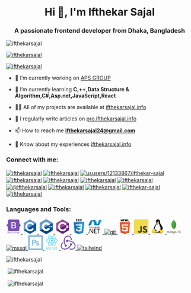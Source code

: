 <h1 align="center">Hi 👋, I'm Ifthekar Sajal</h1>
<h3 align="center">A passionate frontend developer from Dhaka, Bangladesh</h3>

<p align="left"> <img src="https://komarev.com/ghpvc/?username=ifthekarsajal&label=Profile%20views&color=0e75b6&style=flat" alt="ifthekarsajal" /> </p>

<p align="left"> <a href="https://github.com/ryo-ma/github-profile-trophy"><img src="https://github-profile-trophy.vercel.app/?username=ifthekarsajal" alt="ifthekarsajal" /></a> </p>

<p align="left"> <a href="https://twitter.com/ifthekarsajal" target="blank"><img src="https://img.shields.io/twitter/follow/ifthekarsajal?logo=twitter&style=for-the-badge" alt="ifthekarsajal" /></a> </p>

- 🔭 I’m currently working on [APS GROUP](https://aps-group.org/)

- 🌱 I’m currently learning **C,++,Data Structure & Algorithm,C#,Asp.net,JavaScript,React**

- 👨‍💻 All of my projects are available at [ifthekarsajal.info](ifthekarsajal.info)

- 📝 I regularly write articles on [pro.ifthekarsajal.info](pro.ifthekarsajal.info)

- 📫 How to reach me **ifthekarsajal24@gmail.com**

- 📄 Know about my experiences [ifthekarsajal.info](ifthekarsajal.info)

<h3 align="left">Connect with me:</h3>
<p align="left">
<a href="https://twitter.com/ifthekarsajal" target="blank"><img align="center" src="https://raw.githubusercontent.com/rahuldkjain/github-profile-readme-generator/master/src/images/icons/Social/twitter.svg" alt="ifthekarsajal" height="30" width="40" /></a>
<a href="https://linkedin.com/in/ifthekarsajal" target="blank"><img align="center" src="https://raw.githubusercontent.com/rahuldkjain/github-profile-readme-generator/master/src/images/icons/Social/linked-in-alt.svg" alt="ifthekarsajal" height="30" width="40" /></a>
<a href="https://stackoverflow.com/users/ususers/12133867/ifthekar-sajal" target="blank"><img align="center" src="https://raw.githubusercontent.com/rahuldkjain/github-profile-readme-generator/master/src/images/icons/Social/stack-overflow.svg" alt="ususers/12133867/ifthekar-sajal" height="30" width="40" /></a>
<a href="https://fb.com/ifthekarsajal" target="blank"><img align="center" src="https://raw.githubusercontent.com/rahuldkjain/github-profile-readme-generator/master/src/images/icons/Social/facebook.svg" alt="ifthekarsajal" height="30" width="40" /></a>
<a href="https://instagram.com/ifthekarsajal" target="blank"><img align="center" src="https://raw.githubusercontent.com/rahuldkjain/github-profile-readme-generator/master/src/images/icons/Social/instagram.svg" alt="ifthekarsajal" height="30" width="40" /></a>
<a href="https://dribbble.com/ifthekarsajal" target="blank"><img align="center" src="https://raw.githubusercontent.com/rahuldkjain/github-profile-readme-generator/master/src/images/icons/Social/dribbble.svg" alt="ifthekarsajal" height="30" width="40" /></a>
<a href="https://www.behance.net/ifthekarsajal" target="blank"><img align="center" src="https://raw.githubusercontent.com/rahuldkjain/github-profile-readme-generator/master/src/images/icons/Social/behance.svg" alt="ifthekarsajal" height="30" width="40" /></a>
<a href="https://medium.com/@ifthekarsajal" target="blank"><img align="center" src="https://raw.githubusercontent.com/rahuldkjain/github-profile-readme-generator/master/src/images/icons/Social/medium.svg" alt="@ifthekarsajal" height="30" width="40" /></a>
<a href="https://www.youtube.com/c/ifthekarsajal" target="blank"><img align="center" src="https://raw.githubusercontent.com/rahuldkjain/github-profile-readme-generator/master/src/images/icons/Social/youtube.svg" alt="ifthekarsajal" height="30" width="40" /></a>
<a href="https://www.hackerrank.com/ifthekarsajal" target="blank"><img align="center" src="https://raw.githubusercontent.com/rahuldkjain/github-profile-readme-generator/master/src/images/icons/Social/hackerrank.svg" alt="ifthekarsajal" height="30" width="40" /></a>
<a href="https://codeforces.com/profile/ifthekar-sajal" target="blank"><img align="center" src="https://raw.githubusercontent.com/rahuldkjain/github-profile-readme-generator/master/src/images/icons/Social/codeforces.svg" alt="ifthekar-sajal" height="30" width="40" /></a>
<a href="https://www.leetcode.com/ifthekarsajal" target="blank"><img align="center" src="https://raw.githubusercontent.com/rahuldkjain/github-profile-readme-generator/master/src/images/icons/Social/leet-code.svg" alt="ifthekarsajal" height="30" width="40" /></a>
</p>
<h3 align="left">Languages and Tools:</h3>
<p align="left"> <a href="https://getbootstrap.com" target="_blank" rel="noreferrer"> <img src="https://raw.githubusercontent.com/devicons/devicon/master/icons/bootstrap/bootstrap-plain-wordmark.svg" alt="bootstrap" width="40" height="40"/> </a> <a href="https://www.cprogramming.com/" target="_blank" rel="noreferrer"> <img src="https://raw.githubusercontent.com/devicons/devicon/master/icons/c/c-original.svg" alt="c" width="40" height="40"/> </a> <a href="https://www.w3schools.com/cpp/" target="_blank" rel="noreferrer"> <img src="https://raw.githubusercontent.com/devicons/devicon/master/icons/cplusplus/cplusplus-original.svg" alt="cplusplus" width="40" height="40"/> </a> <a href="https://www.w3schools.com/cs/" target="_blank" rel="noreferrer"> <img src="https://raw.githubusercontent.com/devicons/devicon/master/icons/csharp/csharp-original.svg" alt="csharp" width="40" height="40"/> </a> <a href="https://www.w3schools.com/css/" target="_blank" rel="noreferrer"> <img src="https://raw.githubusercontent.com/devicons/devicon/master/icons/css3/css3-original-wordmark.svg" alt="css3" width="40" height="40"/> </a> <a href="https://dotnet.microsoft.com/" target="_blank" rel="noreferrer"> <img src="https://raw.githubusercontent.com/devicons/devicon/master/icons/dot-net/dot-net-original-wordmark.svg" alt="dotnet" width="40" height="40"/> </a> <a href="https://git-scm.com/" target="_blank" rel="noreferrer"> <img src="https://www.vectorlogo.zone/logos/git-scm/git-scm-icon.svg" alt="git" width="40" height="40"/> </a> <a href="https://www.w3.org/html/" target="_blank" rel="noreferrer"> <img src="https://raw.githubusercontent.com/devicons/devicon/master/icons/html5/html5-original-wordmark.svg" alt="html5" width="40" height="40"/> </a> <a href="https://developer.mozilla.org/en-US/docs/Web/JavaScript" target="_blank" rel="noreferrer"> <img src="https://raw.githubusercontent.com/devicons/devicon/master/icons/javascript/javascript-original.svg" alt="javascript" width="40" height="40"/> </a> <a href="https://www.linux.org/" target="_blank" rel="noreferrer"> <img src="https://raw.githubusercontent.com/devicons/devicon/master/icons/linux/linux-original.svg" alt="linux" width="40" height="40"/> </a> <a href="https://www.mongodb.com/" target="_blank" rel="noreferrer"> <img src="https://raw.githubusercontent.com/devicons/devicon/master/icons/mongodb/mongodb-original-wordmark.svg" alt="mongodb" width="40" height="40"/> </a> <a href="https://www.microsoft.com/en-us/sql-server" target="_blank" rel="noreferrer"> <img src="https://www.svgrepo.com/show/303229/microsoft-sql-server-logo.svg" alt="mssql" width="40" height="40"/> </a> <a href="https://www.photoshop.com/en" target="_blank" rel="noreferrer"> <img src="https://raw.githubusercontent.com/devicons/devicon/master/icons/photoshop/photoshop-line.svg" alt="photoshop" width="40" height="40"/> </a> <a href="https://reactjs.org/" target="_blank" rel="noreferrer"> <img src="https://raw.githubusercontent.com/devicons/devicon/master/icons/react/react-original-wordmark.svg" alt="react" width="40" height="40"/> </a> <a href="https://redux.js.org" target="_blank" rel="noreferrer"> <img src="https://raw.githubusercontent.com/devicons/devicon/master/icons/redux/redux-original.svg" alt="redux" width="40" height="40"/> </a> <a href="https://tailwindcss.com/" target="_blank" rel="noreferrer"> <img src="https://www.vectorlogo.zone/logos/tailwindcss/tailwindcss-icon.svg" alt="tailwind" width="40" height="40"/> </a> </p>

<p>&nbsp;<img align="left" src="https://github-readme-stats.vercel.app/api/top-langs?username=ifthekarsajal&show_icons=true&locale=en&layout=compact" alt="ifthekarsajal" /></p>
<p>&nbsp;<img align="center" src="https://github-readme-stats.vercel.app/api?username=ifthekarsajal&show_icons=true&locale=en" alt="ifthekarsajal" /></p>
<p>&nbsp;<img align="center" src="https://github-readme-streak-stats.herokuapp.com/?user=ifthekarsajal&" alt="ifthekarsajal" /></p>



